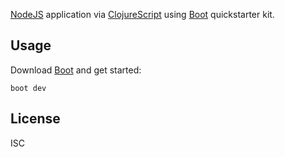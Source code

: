 [NodeJS](https://github.com/nodejs/node) application via [ClojureScript](https://github.com/clojure/clojurescript) using [Boot](https://github.com/boot-clj/boot) quickstarter kit.

## Usage

Download [Boot](http://boot-clj.com/) and get started:

```
boot dev
```

## License

ISC
